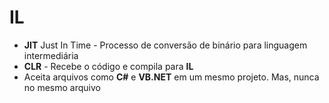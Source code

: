 # IL 

- **JIT** Just In Time - Processo de conversão de binário para linguagem intermediária
- **CLR** - Recebe o código e compila para **IL**
- Aceita arquivos como **C#** e **VB.NET** em um mesmo projeto. Mas, nunca no mesmo arquivo 